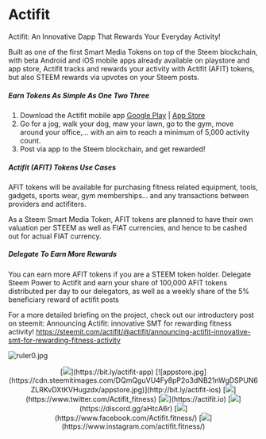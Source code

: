 # Actifit
Actifit: An Innovative Dapp That Rewards Your Everyday Activity!


Built as one of the first Smart Media Tokens on top of the Steem blockchain, with beta Android and iOS mobile apps already available on playstore and app store, Actifit tracks and rewards your activity with Actifit (AFIT) tokens, but also STEEM rewards via upvotes on your Steem posts.

##### Earn Tokens As Simple As One Two Three
1. Download the Actifit mobile app [Google Play](https://bit.ly/actifit-app) | [App Store](https://bit.ly/actifit-ios)
2. Go for a jog, walk your dog, maw your lawn, go to the gym, move around your office,... with an aim to reach a minimum of 5,000 activity count.
3. Post via app to the Steem blockchain, and get rewarded!


##### Actifit (AFIT) Tokens Use Cases
AFIT tokens will be available for purchasing fitness related equipment, tools, gadgets, sports wear, gym memberships... and any transactions between providers and actifiters.

As a Steem Smart Media Token, AFIT tokens are planned to have their own valuation per STEEM as well as FIAT currencies, and hence to be cashed out for actual FIAT currency.

##### Delegate To Earn More Rewards
You can earn more AFIT tokens if you are a STEEM token holder. Delegate Steem Power to Actifit and earn your share of 100,000 AFIT tokens distributed per day to our delegators, as well as a weekly share of the 5% beneficiary reward of actifit posts

For a more detailed briefing on the project, check out our introductory post on steemit: Announcing Actifit: innovative SMT for rewarding fitness activity!
https://steemit.com/actifit/@actifit/announcing-actifit-innovative-smt-for-rewarding-fitness-activity


![ruler0.jpg](https://cdn.steemitimages.com/DQmURDM3SgiB7Wkvq7yDhPdsfNpCszwoiPS7hwQ9gYzZFqx/ruler0.jpg)
<center>[<img src="http://icons.iconarchive.com/icons/bokehlicia/pacifica/64/play-playstore-icon.png">](https://bit.ly/actifit-app) [![appstore.jpg](https://cdn.steemitimages.com/DQmQguVU4Fy8pP2o3dNB21nWgDSPUN6ZLRKvDXtKVHugzdx/appstore.jpg)](http://bit.ly/actifit-ios) [<img src="http://icons.iconarchive.com/icons/limav/flat-gradient-social/64/Twitter-icon.png">](https://www.twitter.com/Actifit_fitness) [<img src="https://cdn.steemitimages.com/DQmbQpv7KDfPEWUmuRd8NZep8W5NSsCAtSsDukxczwGN28C/Actifit.png">](https://actifit.io) [<img src="http://icons.iconarchive.com/icons/papirus-team/papirus-apps/64/discord-icon.png">](https://discord.gg/aHtcA6r) [<img src="http://icons.iconarchive.com/icons/yootheme/social-bookmark/64/social-facebook-box-blue-icon.png">](https://www.facebook.com/Actifit.fitness/) [<img src="https://cdn.steemitimages.com/DQmaq1Tr1fx674yj5D1pCrgx22mtiumJuAhEKV5Ga5P7qwD/Instagram.png">](https://www.instagram.com/actifit.fitness/)</center>
